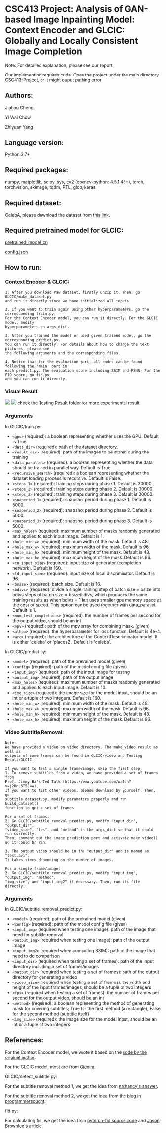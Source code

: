 # CSC413 Project: Analysis of GAN-based Image Inpainting Model: Context Encoder and GLCIC: Globally and Locally Consistent Image Completion

Note: For detailed explanation, please see our report.

Our implemention requires cuda.
Open the project under the main directory CSC413-Project, or it might ouput pathing error

## Authors: 
Jiahao Cheng 

Yi Wai Chow 

Zhiyuan Yang 

## Language version: 
Python 3.7+

## Required packages: 
numpy, matplotlib, scipy, sys, cv2 (opencv-python: 4.5.1.48+), torch, torchvision, skimage, tqdm, PTL, glob, keras

## Required dataset:
CelebA, please download the dataset from [this link](https://drive.google.com/file/d/0B7EVK8r0v71pZjFTYXZWM3FlRnM).

## Required pretrained model for GLCIC:
[pretrained_model_cn](https://github.com/CSMYang/CSC413-Project/blob/main/GLCIC/pretrained_model_cn)

[config.json](https://github.com/CSMYang/CSC413-Project/blob/main/GLCIC/config.json)

## How to run:

### Context Encoder & GLCIC:
    1. After you download raw dataset, firstly unzip it. Then, go GLCIC/make_dataset.py
    and run it directly since we have initialized all inputs.

    2. If you want to train again using other hyperparameters, go the corresponding train.py.
    For the Context Encoder model, you can run it directly. For the GLCIC model, modify 
    hyperparameters on args_dict.
       
    3. After you trained the model or used given traiend model, go the corresponding predict.py.
    You can run it directly. For details about how to change the text pictures, please see
    the following arguments and the corresponding files.
    
    4. Notice that for the evaluation part, all codes can be found following the 'main' part in
    each predict.py. The evaluation score including SSIM and PSNR. For the FID score, go fid.py
    and you can run it directly.

### Visual Result
<img src="./Testing Result/GLCIC/model_generation.png">
<img src="./Testing Result/GLCIC/Second method/1.jpg">
check the Testing Result folder for more experimental result

### Arguments
In GLCIC/train.py:
* `<gpu>` (required): a boolean representing whether uses the GPU. Default is True.
* `<data_dir>` (required): path of the dataset directory.
* `<result_dir>` (required): path of the images to be stored during the training
* `<data_parallel>` (required): a boolean representing whether the data should be trained in parallel way. Default is True.
* `<recursive_search>` (required): a boolean representing whether the dataset loading process is recursive. Default is False.
* `<steps_1>` (required): training steps during phase 1. Default is 30000.
* `<steps_2>` (required): training steps during phase 2. Default is 30000.
* `<steps_3>` (required): training steps during phase 3. Default is 30000.
* `<snaperiod_1>` (required): snapshot period during phase 1. Default is 5000.
* `<snaperiod_2>` (required): snapshot period during phase 2. Default is 5000.
* `<snaperiod_3>` (required): snapshot period during phase 3. Default is 5000.
* `<max_holes>` (required): maximum number of masks randomly generated and applied to each input image. Default is 1.
* `<hole_min_w>` (required): minimum width of the mask. Default is 48.
* `<hole_max_w>` (required): maximum width of the mask. Default is 96.
* `<hole_min_h>` (required): minimum height of the mask. Default is 48.
* `<hole_max_h>` (required): maximum height of the mask. Default is 96.
* `<cn_input_size>` (required): input size of generator (completion network). Default is 160.
* `<ld_input_size>` (required): input size of local discriminator. Default is 96.
* `<bsize>` (required): batch size. Default is 16.
* `<bdivs>` (required): divide a single training step of batch size = bsize into bdivs steps of batch size = bsize/bdivs, which produces the same training results as when bdivs = 1 but uses smaller gpu memory space at the cost of speed. This option can be used together with data_parallel. Default is 1.
* `<num_test_completions>` (required): the number of frames per second for the output video, should be an int
* `<mpv>` (required): path of the mpv array for combining mask. (given)
* `<alhpa>` (required): the hyperparameter for loss function. Default is 4e-4.
* `<arc>` (required): the architecture of the ContextDescriminator model. It is either 'celeba' or 'places2'. Default is 'celeba'.

In GLCIC/predict.py:
* `<model>` (required): path of the pretrained model (given)
* `<config>` (required): path of the model config file (given)
* `<input_img>` (required): path of the input image for testing
* `<output_img>` (required): path of the output image
* `<max_holes>` (required): maximum number of masks randomly generated and applied to each input image. Default is 10.
* `<img_size>` (required): the image size for the model input, should be an int or a tuple of two integers. Default is 160.
* `<hole_min_w>` (required): minimum width of the mask. Default is 48.
* `<hole_max_w>` (required): maximum width of the mask. Default is 96.
* `<hole_min_h>` (required): minimum height of the mask. Default is 48.
* `<hole_max_h>` (required): maximum height of the mask. Default is 96.

### Video Subtitle Removal:

    Note:
    We have provided a video on video directory. The make_video result as well as
    outputs of some frames can be found in GLCIC/video and Testing Result/GLCIC.
    
    If you want to test a single frame/image, skip the first step.
    1. To remove subtitles from a video, we have provided a set of frames from 
    Prof. Jimmy Ba's Ted Talk (https://www.youtube.com/watch?v=j2HnL6T5J4w). 
    If you want to test other videos, please download by yourself. Then, go 
    subtitle_dataset.py, modify parameters properly and run build_dataset() 
    function to get a set of frames.

    For a set of frames:
    2. Go GLCIC/subtitle_removal_predict.py, modify "input_dir", "output_dir", 
    "video_size", "fps", and "method" in the args_dict so that it could run correctly. 
    Then, comment out the image prediction part and activate make_video() so it could br ran.
       
    3. The output video should be in the "output_dir" and is named as "test.avi". 
    It takes times depending on the number of images.

    For a single frame/image:
    2. Go GLCIC/subtitle_removal_predict.py, modify "input_img", "output_img", "method", 
    "img_size", and "input_ing2" if necessary. Then, run its file directly.
    
### Arguments
In GLCIC/subtitle_removal_predict.py:
* `<model>` (required): path of the pretrained model (given)
* `<config>` (required): path of the model config file (given)
* `<input_img>` (required when testing one image): path of the image that need for subtitle removal
* `<output_img>` (required when testing one image): path of the output image
* `<input_img2>` (required when computing SSIM): path of the image that need to do comparison
* `<input_dir>` (required when testing a set of frames): path of the input directory including a set of frames/images
* `<output_dir>` (required when testing a set of frames): path of the output directory for generating a video
* `<video_size>` (required when testing a set of frames): the width and height of the input frames/images, should be a tuple of two integers
* `<fps>` (required when testing a set of frames): the number of frames per second for the output video, should be an int
* `<method>` (required): a boolean representing the method of generating mask for covering subtitles; True for the first method (a rectangle), False for the second method (subtitle itself)
* `<img_size>` (required): the image size for the model input, should be an int or a tuple of two integers

## References:

For the Context Encoder model, we wrote it based on the [code by the original author](https://github.com/pathak22/context-encoder).

For the GLCIC model, most are from [Otenim](https://github.com/otenim/GLCIC-PyTorch).

GLCIC/detect_subtitle.py:

For the subtitle removal method 1, we get the idea from [nathancy's answer](https://stackoverflow.com/questions/37771263/detect-text-area-in-an-image-using-python-and-opencv).

For the subtitle removal method 2, we get the idea from the [blog in programmersought](https://www.programmersought.com/article/5117975415/).

fid.py:

For calculating fid, we get the idea from [pytorch-fid source code](https://github.com/mseitzer/pytorch-fid/blob/master/src/pytorch_fid/fid_score.py) and [Jason Brownlee's article](https://machinelearningmastery.com/how-to-implement-the-frechet-inception-distance-fid-from-scratch/).
